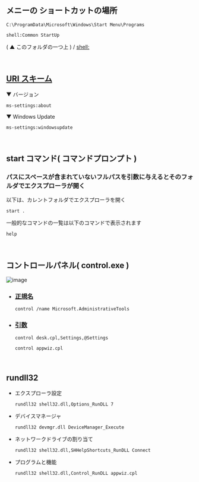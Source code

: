 ## メニーの ショートカットの場所
```
C:\ProgramData\Microsoft\Windows\Start Menu\Programs
```

```
shell:Common StartUp
```
( ▲ このフォルダの一つ上 ) / [shell:](https://www.den-tsu.net/windowsshell/)

<br>

## [URI スキーム](https://docs.microsoft.com/ja-jp/windows/uwp/launch-resume/launch-settings-app)
▼ バージョン
```
ms-settings:about
```
▼ Windows Update
```
ms-settings:windowsupdate
```

<br>


## start コマンド( コマンドプロンプト )

### パスにスペースが含まれていないフルパスを引数に与えるとそのフォルダでエクスプローラが開く

以下は、カレントフォルダでエクスプローラを開く
```
start .
```

一般的なコマンドの一覧は以下のコマンドで表示されます
```
help
```


<br>


## コントロールパネル( control.exe )
![image](https://github.com/winofsql/subject/assets/1501327/3bcfa9c4-4ae8-4905-894e-c66a6e71e881)

- ### [正規名](https://learn.microsoft.com/en-us/windows/win32/shell/controlpanel-canonical-names)
  ```
  control /name Microsoft.AdministrativeTools
  ```
- ### [引数](https://learn.microsoft.com/en-us/windows/win32/shell/executing-control-panel-items)
  ```
  control desk.cpl,Settings,@Settings
  ```
  ```
  control appwiz.cpl
  ```

<br>

## rundll32
- エクスプローラ設定
  ```
  rundll32 shell32.dll,Options_RunDLL 7
  ```
- デバイスマネージャ
  ```
  rundll32 devmgr.dll DeviceManager_Execute
  ```
- ネットワークドライブの割り当て
  ```
  rundll32 shell32.dll,SHHelpShortcuts_RunDLL Connect
  ```
- プログラムと機能
  ```
  rundll32 shell32.dll,Control_RunDLL appwiz.cpl
  ```

